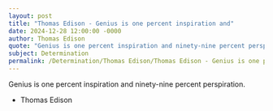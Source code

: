 ```yaml
---
layout: post
title: "Thomas Edison - Genius is one percent inspiration and"
date: 2024-12-28 12:00:00 -0000
author: Thomas Edison
quote: "Genius is one percent inspiration and ninety-nine percent perspiration."
subject: Determination
permalink: /Determination/Thomas Edison/Thomas Edison - Genius is one percent inspiration and
---
```


Genius is one percent inspiration and ninety-nine percent perspiration.

- Thomas Edison

